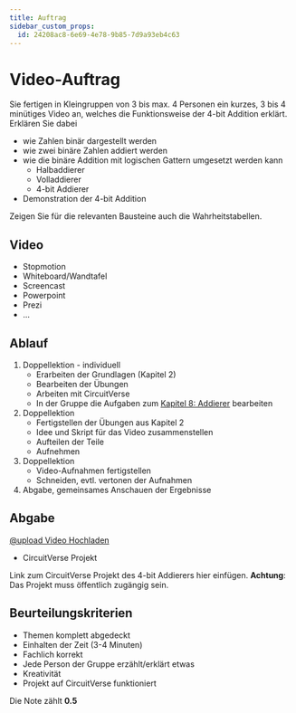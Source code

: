 ```yaml
---
title: Auftrag
sidebar_custom_props:
  id: 24208ac8-6e69-4e78-9b85-7d9a93eb4c63
---
```



# Video-Auftrag

Sie fertigen in Kleingruppen von 3 bis max. 4 Personen ein kurzes, 3 bis 4 minütiges Video an, welches die Funktionsweise der 4-bit Addition erklärt. Erklären Sie dabei
- wie Zahlen binär dargestellt werden
- wie zwei binäre Zahlen addiert werden
- wie die binäre Addition mit logischen Gattern umgesetzt werden kann
  - Halbaddierer
  - Volladdierer
  - 4-bit Addierer
- Demonstration der 4-bit Addition

Zeigen Sie für die relevanten Bausteine auch die Wahrheitstabellen.

## Video

- Stopmotion
- Whiteboard/Wandtafel
- Screencast
- Powerpoint
- Prezi
- ...

## Ablauf
1. Doppellektion - individuell
   - Erarbeiten der Grundlagen (Kapitel 2)
   - Bearbeiten der Übungen
   - Arbeiten mit CircuitVerse
   - In der Gruppe die Aufgaben zum [Kapitel 8: Addierer](./08-adder.md#aufgabe-4-bit-addierer) bearbeiten
2. Doppellektion
   - Fertigstellen der Übungen aus Kapitel 2
   - Idee und Skript für das Video zusammenstellen
   - Aufteilen der Teile
   - Aufnehmen
3. Doppellektion
   - Video-Aufnahmen fertigstellen
   - Schneiden, evtl. vertonen der Aufnahmen
4. Abgabe, gemeinsames Anschauen der Ergebnisse


## Abgabe

[@upload Video Hochladen](https://erzbe-my.sharepoint.com/:f:/g/personal/balthasar_hofer_gbsl_ch/EpXVr0g1RvdJhgKHCwFPBRsBQXv4dccZOA8K8YAhrH0KpA)

- CircuitVerse Projekt

Link zum CircuitVerse Projekt des 4-bit Addierers hier einfügen. **Achtung**: Das Projekt muss öffentlich zugängig sein.

<Answer type="text" webKey="9a26f836-e970-46b6-a7c4-bc568443ff43" />

## Beurteilungskriterien

- Themen komplett abgedeckt
- Einhalten der Zeit (3-4 Minuten)
- Fachlich korrekt
- Jede Person der Gruppe erzählt/erklärt etwas
- Kreativität
- Projekt auf CircuitVerse funktioniert

Die Note zählt **0.5**
